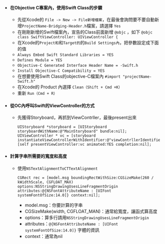* #### 在Objective C專案內，使用Swift Class的步驟

  * 先從Xcode的 `File -> New -> File新增檔案`，在最後會詢問要不要自動新增`ProjectName-Bridging-Header.h`檔案，請選擇 `Yes`
  * 在剛剛新增的Swift檔案內，宣告的Class前面新增 `@objc` ，如下
    `@objc class SwiftViewController: UIViewController {`
  * 在Xcode的`Project和`和`Target的`的`Build Settings內`，把參數設定成下面的值
  * `Always Embed Swift Standard Libraries = YES`
  * `Defines Module = YES`
  * `Objective-C Generated Interface Header Name = -Swift.h`
  * `Install Objective-C Compatibility = YES`
  * 在想要使用Swift Class的objective-C檔案內 `#import "projectName-Swift.h"`
  * 在Xcode的 Product 內選擇 `Clean（Shift + Cmd +K）`
  * 重新 `Run（Cmd + R）`
* #### 從OC內呼叫Swift的ViewController的方式

  * 先獲得Storyboard，再抓到ViewContrller，最後present出來
    ```
    UIStoryboard *storyboard = [UIStoryboard storyboardWithName:@"MainStoryboard" bundle:nil];
    UIViewController * vc = [storyboard instantiateViewControllerWithIdentifier:@"viewContrllerIdentifierName"];
    [self presentViewController:vc animated:YES completion:nil];
    ```
* #### 計算字串所需要的寬度和高度

  * 使用`NSTextAlignmentToCTTextAlignment`

    ```
    CGRect rec = [model.msg boundingRectWithSize:CGSizeMake(260 / kWidthScale, CGFLOAT_MAX) options:NSStringDrawingUsesLineFragmentOrigin attributes:@{NSFontAttributeName : [UIFont systemFontOfSize:14.0]} context:nil];
    ```

    * model.msg：你要計算的字串
    * CGSizeMake\(width, CGFLOAT\_MAN\)：通常給寬度，讓函式算高度
    * options：算多行請用`NSStringDrawingUsesLineFragmentOrigin`
    * attributes：`@{NSFontAttributeName : [UIFont systemFontOfSize:14.0]}` 字體的資訊
    * context：通常為nil



